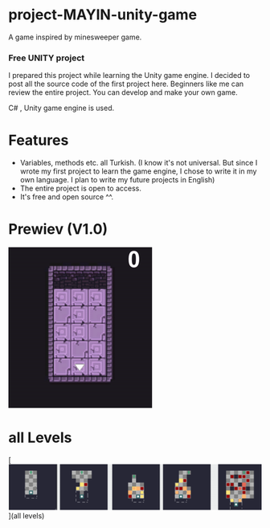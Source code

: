 # project-MAYIN-unity-game
A game inspired by minesweeper game.

### Free UNITY project

I prepared this project while learning the Unity game engine. I decided to post all the source code of the first project here. Beginners like me can review the entire project. You can develop and make your own game.

C# , Unity game engine is used.

# Features

- Variables, methods etc. all Turkish. (I know it's not universal. But since I wrote my first project to learn the game engine, I chose to write it in my own language. I plan to write my future projects in English)
- The entire project is open to access.
- It's free and open source ^^.

# Prewiev (V1.0)

![](https://raw.githubusercontent.com/OIHD/project-MAYIN-unity-game/main/prewiev%20images/v1-0.gif)

# all Levels

[![](https://raw.githubusercontent.com/OIHD/project-MAYIN-unity-game/main/prewiev%20images/levels.png)](all levels)
